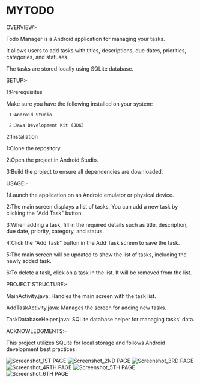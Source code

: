 # MYTODO
OVERVIEW:-

Todo Manager is a  Android application for managing your tasks. 

It allows users to add tasks with titles, descriptions, due dates, priorities, categories, and statuses.

The tasks are stored locally using SQLite database.

SETUP:-

1:Prerequisites

Make sure you have the following installed on your system:

     1:Android Studio
     
     2:Java Development Kit (JDK)

2:Installation

1:Clone the repository

2:Open the project in Android Studio.

3:Build the project to ensure all dependencies are downloaded.

USAGE:-

1:Launch the application on an Android emulator or physical device.

2:The main screen displays a list of tasks. You can add a new task by clicking the "Add Task" button.

3:When adding a task, fill in the required details such as title, description, due date, priority, category, and status.

4:Click the "Add Task" button in the Add Task screen to save the task.

5:The main screen will be updated to show the list of tasks, including the newly added task.

6:To delete a task, click on a task in the list. It will be removed from the list.

PROJECT STRUCTURE:-

MainActivity.java: Handles the main screen with the task list.

AddTaskActivity.java: Manages the screen for adding new tasks.

TaskDatabaseHelper.java: SQLite database helper for managing tasks' data.

ACKNOWLEDGMENTS:-

This project utilizes SQLite for local storage and follows Android development best practices.





![Screenshot_1ST PAGE](https://github.com/sivani-2805/MYTODOAPPLICATION/assets/82133514/de9f490c-99d0-4e33-892b-259f68b50c00)
![Screenshot_2ND PAGE](https://github.com/sivani-2805/MYTODOAPPLICATION/assets/82133514/82ff10b7-0a76-4321-ad42-9ef676013854)
![Screenshot_3RD PAGE](https://github.com/sivani-2805/MYTODOAPPLICATION/assets/82133514/f347cb62-95af-41aa-a0c6-036071e55213)
![Screenshot_4RTH PAGE](https://github.com/sivani-2805/MYTODOAPPLICATION/assets/82133514/60c2b921-7c46-4b9c-810b-2af1e08b8597)
![Screenshot_5TH PAGE](https://github.com/sivani-2805/MYTODOAPPLICATION/assets/82133514/aa143c02-dc0e-4aac-aa4c-efe9b93b0e84)
![Screenshot_6TH PAGE](https://github.com/sivani-2805/MYTODOAPPLICATION/assets/82133514/cbb3fc4f-8941-4591-814c-620d209bc66a)





